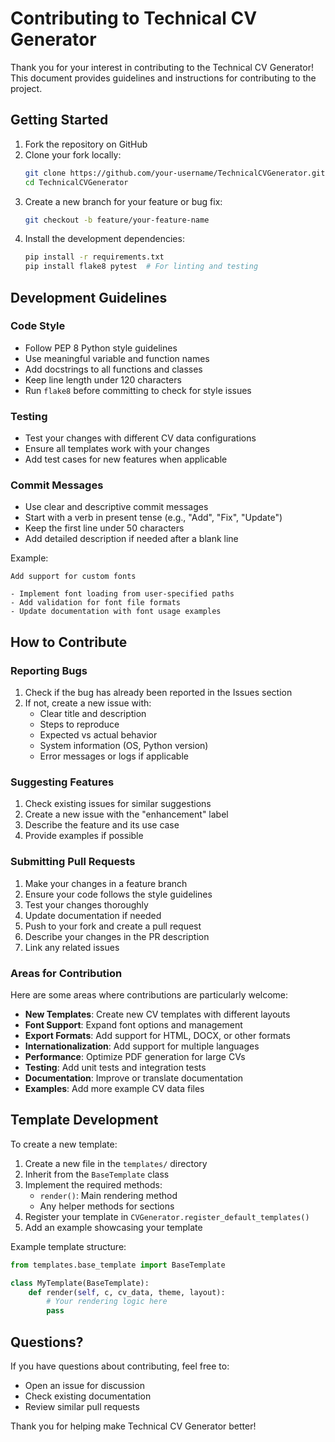 # Contributing to Technical CV Generator

Thank you for your interest in contributing to the Technical CV Generator! This document provides guidelines and instructions for contributing to the project.

## Getting Started

1. Fork the repository on GitHub
2. Clone your fork locally:
   ```bash
   git clone https://github.com/your-username/TechnicalCVGenerator.git
   cd TechnicalCVGenerator
   ```
3. Create a new branch for your feature or bug fix:
   ```bash
   git checkout -b feature/your-feature-name
   ```
4. Install the development dependencies:
   ```bash
   pip install -r requirements.txt
   pip install flake8 pytest  # For linting and testing
   ```

## Development Guidelines

### Code Style

- Follow PEP 8 Python style guidelines
- Use meaningful variable and function names
- Add docstrings to all functions and classes
- Keep line length under 120 characters
- Run `flake8` before committing to check for style issues

### Testing

- Test your changes with different CV data configurations
- Ensure all templates work with your changes
- Add test cases for new features when applicable

### Commit Messages

- Use clear and descriptive commit messages
- Start with a verb in present tense (e.g., "Add", "Fix", "Update")
- Keep the first line under 50 characters
- Add detailed description if needed after a blank line

Example:
```
Add support for custom fonts

- Implement font loading from user-specified paths
- Add validation for font file formats
- Update documentation with font usage examples
```

## How to Contribute

### Reporting Bugs

1. Check if the bug has already been reported in the Issues section
2. If not, create a new issue with:
   - Clear title and description
   - Steps to reproduce
   - Expected vs actual behavior
   - System information (OS, Python version)
   - Error messages or logs if applicable

### Suggesting Features

1. Check existing issues for similar suggestions
2. Create a new issue with the "enhancement" label
3. Describe the feature and its use case
4. Provide examples if possible

### Submitting Pull Requests

1. Make your changes in a feature branch
2. Ensure your code follows the style guidelines
3. Test your changes thoroughly
4. Update documentation if needed
5. Push to your fork and create a pull request
6. Describe your changes in the PR description
7. Link any related issues

### Areas for Contribution

Here are some areas where contributions are particularly welcome:

- **New Templates**: Create new CV templates with different layouts
- **Font Support**: Expand font options and management
- **Export Formats**: Add support for HTML, DOCX, or other formats
- **Internationalization**: Add support for multiple languages
- **Performance**: Optimize PDF generation for large CVs
- **Testing**: Add unit tests and integration tests
- **Documentation**: Improve or translate documentation
- **Examples**: Add more example CV data files

## Template Development

To create a new template:

1. Create a new file in the `templates/` directory
2. Inherit from the `BaseTemplate` class
3. Implement the required methods:
   - `render()`: Main rendering method
   - Any helper methods for sections
4. Register your template in `CVGenerator.register_default_templates()`
5. Add an example showcasing your template

Example template structure:
```python
from templates.base_template import BaseTemplate

class MyTemplate(BaseTemplate):
    def render(self, c, cv_data, theme, layout):
        # Your rendering logic here
        pass
```

## Questions?

If you have questions about contributing, feel free to:
- Open an issue for discussion
- Check existing documentation
- Review similar pull requests

Thank you for helping make Technical CV Generator better! 